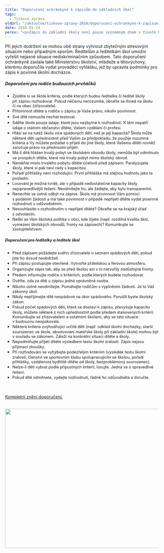 ```yaml
---
title: "Doporučení ochránkyně k zápisům do základních škol"
tags:
  - Tisková zpráva
oldUrl: "/aktualne/tiskove-zpravy-2016/doporuceni-ochrankyne-k-zapisum-do-zakladnich-skol"
date: 2016-01-14
perex: "<p>Zápis do základní školy není pouze významným dnem v životě každého dítěte, ale přináší sebou také možné komplikace jak pro rodiče, tak pro ředitelky a ředitele základních škol. Ve všech situacích je však nutné jednat v souladu se školským zákonem. Veřejná ochránkyně práv vydala soubor doporučení, která v nejasných situacích pomohou rodičům i ředitelům příslušných škol. </p>"
---
```


<!-- imported from the old website -->

<p>Při jejich dodržení se mohou obě strany vyhnout zbytečným stresovým situacím nebo případným sporům. Ředitelům a ředitelkám škol umožní vyřešit nejasné situace nediskriminačním způsobem. Tato doporučení ochránkyně zaslala také Ministerstvu školství, mládeže a tělovýchovy, kterému doporučila vydat prováděcí vyhlášku, jež by upravila podmínky pro zápis k povinné školní docházce.</p><h5>Doporučení pro rodiče budoucích prvňáčků</h5><ul><li><span style="line-height: 17.92px; font-size: 12.8px;">Zjistěte si ve škole kritéria, podle kterých budou ředitelka či ředitel školy při zápisu rozhodovat. Pokud něčemu nerozumíte, obraťte se ihned na školu či na obec (zřizovatele).</span></li><li><span style="line-height: 17.92px; font-size: 12.8px;">Přítomnost dítěte a rodiče u zápisu je Vaše právo, nikoliv povinnost.</span></li><li><span style="line-height: 17.92px; font-size: 12.8px;">Své dítě nemusíte nechat testovat.</span></li><li><span style="line-height: 17.92px; font-size: 12.8px;">Sdělte škole pouze údaje, které jsou nezbytné k rozhodnutí. K těm nepatří údaje o státním občanství dítěte, Vašem vzdělání či profesi.</span></li><li><span style="line-height: 17.92px; font-size: 12.8px;">Hlásí se na tutéž školu více spádových dětí, než je její kapacita? Škola může některé děti upřednostnit před Vaším za předpokladu, že použije rozumná kritéria a Vy můžete požádat o přijetí do jiné školy, která Vašemu dítěti rovněž zaručuje právo na přednostní přijetí.</span></li><li><span style="line-height: 17.92px; font-size: 12.8px;">Má-li dítě hlášen trvalý pobyt ve školském obvodu školy, nemůže být odmítnuto ve prospěch dítěte, které má trvalý pobyt mimo školský obvod.</span></li><li><span style="line-height: 17.92px; font-size: 12.8px;">Neměňte místo trvalého pobytu dítěte účelově před zápisem. Paralyzujete školy, které si pak neví rady s kapacitou.</span></li><li><span style="line-height: 17.92px; font-size: 12.8px;">Pořadí přihlášky není rozhodující. První přihláška má stejnou hodnotu jako ta poslední.</span></li><li><span style="line-height: 17.92px; font-size: 12.8px;">Losování je možná tvrdé, ale v případě nedostatečné kapacity školy nejspravedlivější řešení. Neodmítejte ho, ale žádejte, aby bylo transparentní.</span></li><li><span style="line-height: 17.92px; font-size: 12.8px;">Nenechte se ústně odbýt na zápise. Škola má povinnost Vám pomoci s podáním žádosti a má také povinnost v případě nepřijetí dítěte vydat písemné rozhodnutí s odůvodněním.</span></li><li><span style="line-height: 17.92px; font-size: 12.8px;">Nesouhlasíte s rozhodnutím o nepřijetí dítěte? Obraťte se na krajský úřad s odvoláním.</span></li><li><span style="line-height: 17.92px; font-size: 12.8px;">Nelíbí se Vám školská politika v obci, kde žijete (např. rozdílná kvalita škol, vymezení školských obvodů, fronty na zápisech)? Komunikujte se zastupitelstvem.</span></li></ul><h5><span style="font-size: 12.8px; line-height: 17.92px; background-color: initial;">Doporučení pro ředitelky a ředitele škol</span></h5><ul><li><span style="line-height: 17.92px; font-size: 12.8px;">Před zápisem požádejte svého zřizovatele o seznam spádových dětí, pokud jste ho dosud neobdrželi.</span></li><li><span style="line-height: 17.92px; font-size: 12.8px;">Při zápisu postupujte otevřeně. Vytvořte přátelskou a férovou atmosféru.</span></li><li><span style="line-height: 17.92px; font-size: 12.8px;">Organizujte zápis tak, aby se před školou ani v ní netvořily nedůstojné fronty.</span></li><li><span style="line-height: 17.92px; font-size: 12.8px;">Předem informujte rodiče o kritériích, podle kterých budete rozhodovat.</span></li><li><span style="line-height: 17.92px; font-size: 12.8px;">Ověřte, zda za dítě u zápisu jedná oprávněná osoba.</span></li><li><span style="line-height: 17.92px; font-size: 12.8px;">Nikoho ústně neodmítejte. Pomáhejte rodičům s vyplněním žádosti. Je to Váš zákonný úkol.</span></li><li><span style="line-height: 17.92px; font-size: 12.8px;">Nikdy nepřijímejte dítě nespádové na úkor spádového. Porušili byste školský zákon.</span></li><li><span style="line-height: 17.92px; font-size: 12.8px;">Pokud počet spádových dětí, které se dostaví k zápisu, převyšuje kapacitu školy, můžete některé z nich upřednostnit podle předem stanovených kritérií. Komunikujte se zřizovatelem a ostatními školami, aby se tato situace v budoucnu neopakovala.</span></li><li><span style="line-height: 17.92px; font-size: 12.8px;">Některá kritéria zvýhodňující určité děti (např. odklad školní docházky, starší sourozenec ve škole, absolvování mateřské školy při základní škole) mohou být v souladu se zákonem. Záleží na konkrétní situaci dítěte a školy.</span></li><li><span style="line-height: 17.92px; font-size: 12.8px;">Nepodmiňujte přijetí dítěte výsledkem testu školní zralosti. Zápis nejsou přijímací zkoušky.</span></li><li><span style="line-height: 17.92px; font-size: 12.8px;">Při rozhodování se vyhýbejte podezřelým kritériím (výsledek testu školní zralosti, členství ve sportovním klubu spolupracujícím se školou, pořadí přihlášky, vzdálenost bydliště dítěte od školy, bezproblémový sourozenec).</span></li><li><span style="line-height: 17.92px; font-size: 12.8px;">Nelze-li děti vybrat podle přípustných kritérií, losujte. Jedná se o spravedlivé řešení.</span></li><li><span style="line-height: 17.92px; font-size: 12.8px;">Pokud dítě odmítnete, vydejte rozhodnutí, řádně ho odůvodněte a doručte.</span></li></ul><p></p> <p> </p><p><a href="http://www.ochrance.cz/fileadmin/user_upload/DISKRIMINACE/Doporuceni/Doporuceni-zapisy-do-ZS_82-15-DIS-BN.pdf">Kompletní znění doporučení.</a></p><p> <a href="/uploads-import/img/info_zapisy_new.png"><img src="https://www.ochrance.cz/uploads/RTEmagicC_info_zapisy_new_mensi_01.png.png" width="642" height="455" alt="" /></a></p><p> </p>

